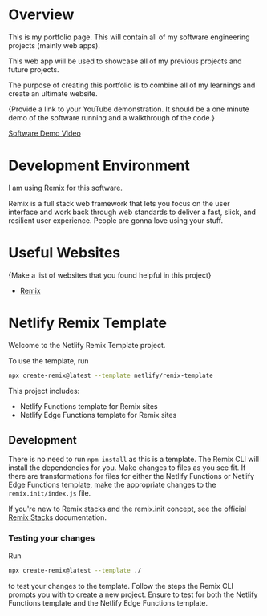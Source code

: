 # Overview

This is my portfolio page. This will contain all of my software engineering projects (mainly web apps).

This web app will be used to showcase all of my previous projects and future projects.

The purpose of creating this portfolio is to combine all of my learnings and create an ultimate website.

{Provide a link to your YouTube demonstration.  It should be a one minute demo of the software running and a walkthrough of the code.}

[Software Demo Video](http://youtube.link.goes.here)

# Development Environment

I am using Remix for this software.

Remix is a full stack web framework that lets you focus on the user interface and work back through web standards to deliver a fast, slick, and resilient user experience. People are gonna love using your stuff.

# Useful Websites

{Make a list of websites that you found helpful in this project}
* [Remix](https://remix.run/)


# Netlify Remix Template

Welcome to the Netlify Remix Template project.

To use the template, run

```bash
npx create-remix@latest --template netlify/remix-template
```

This project includes:

- Netlify Functions template for Remix sites
- Netlify Edge Functions template for Remix sites

## Development

There is no need to run `npm install` as this is a template. The Remix CLI will install the dependencies for you. Make changes to files as you see fit. If there are transformations for files for either the Netlify Functions or Netlify Edge Functions template, make the appropriate changes to the `remix.init/index.js` file.

If you're new to Remix stacks and the remix.init concept, see the official [Remix Stacks](https://remix.run/stacks) documentation.

### Testing your changes

Run

```bash
npx create-remix@latest --template ./
```

to test your changes to the template. Follow the steps the Remix CLI prompts you with to create a new project. Ensure to test for both the Netlify Functions template and the Netlify Edge Functions template.
